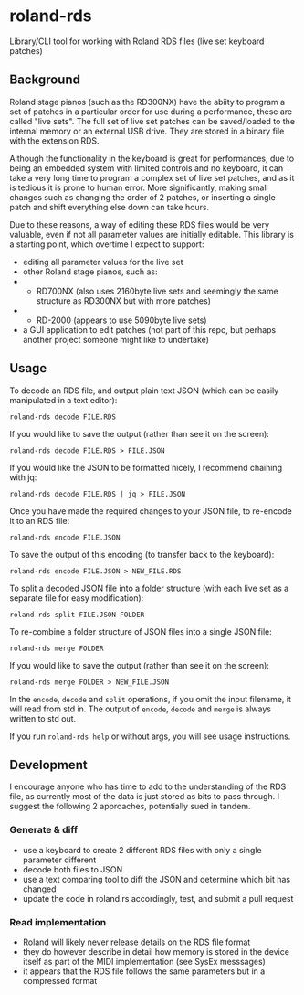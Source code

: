 # roland-rds
Library/CLI tool for working with Roland RDS files (live set keyboard patches)

## Background
Roland stage pianos (such as the RD300NX) have the abiity to program a set of patches in a particular order for use during a performance, these are called "live sets". The full set of live set patches can be saved/loaded to the internal memory or an external USB drive. They are stored in a binary file with the extension RDS.

Although the functionality in the keyboard is great for performances, due to being an embedded system with limited controls and no keyboard, it can take a very long time to program a complex set of live set patches, and as it is tedious it is prone to human error. More significantly, making small changes such as changing the order of 2 patches, or inserting a single patch and shift everything else down can take hours.

Due to these reasons, a way of editing these RDS files would be very valuable, even if not all parameter values are initially editable. This library is a starting point, which overtime I expect to support:
- editing all parameter values for the live set
- other Roland stage pianos, such as:
- - RD700NX (also uses 2160byte live sets and seemingly the same structure as RD300NX but with more patches)
- - RD-2000 (appears to use 5090byte live sets)
- a GUI application to edit patches (not part of this repo, but perhaps another project someone might like to undertake)

## Usage

To decode an RDS file, and output plain text JSON (which can be easily manipulated in a text editor):

`roland-rds decode FILE.RDS`

If you would like to save the output (rather than see it on the screen):

`roland-rds decode FILE.RDS > FILE.JSON`

If you would like the JSON to be formatted nicely, I recommend chaining with jq:

`roland-rds decode FILE.RDS | jq > FILE.JSON`

Once you have made the required changes to your JSON file, to re-encode it to an RDS file:

`roland-rds encode FILE.JSON`

To save the output of this encoding (to transfer back to the keyboard):

`roland-rds encode FILE.JSON > NEW_FILE.RDS`

To split a decoded JSON file into a folder structure (with each live set as a separate file for easy modification):

`roland-rds split FILE.JSON FOLDER`

To re-combine a folder structure of JSON files into a single JSON file:

`roland-rds merge FOLDER`

If you would like to save the output (rather than see it on the screen):

`roland-rds merge FOLDER > NEW_FILE.JSON`

In the `encode`, `decode` and `split` operations, if you omit the input filename, it will read from std in. The output of `encode`, `decode` and `merge` is always written to std out.

If you run `roland-rds help` or without args, you will see usage instructions.

## Development
I encourage anyone who has time to add to the understanding of the RDS file, as currently most of the data is just stored as bits to pass through. I suggest the following 2 approaches, potentially sued in tandem.

### Generate & diff
- use a keyboard to create 2 different RDS files with only a single parameter different
- decode both files to JSON
- use a text comparing tool to diff the JSON and determine which bit has changed
- update the code in roland.rs accordingly, test, and submit a pull request

### Read implementation
- Roland will likely never release details on the RDS file format
- they do however describe in detail how memory is stored in the device itself as part of the MIDI implementation (see SysEx messsages)
- it appears that the RDS file follows the same parameters but in a compressed format
